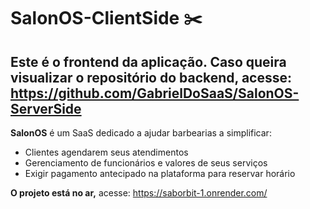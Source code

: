 # SalonOS-ClientSide ✂️
## Este é o frontend da aplicação. Caso queira visualizar o repositório do backend, acesse: https://github.com/GabrielDoSaaS/SalonOS-ServerSide
**SalonOS** é um SaaS dedicado a ajudar barbearias a simplificar:
 -  Clientes agendarem seus atendimentos
 -  Gerenciamento de funcionários e valores de seus serviços
 -  Exigir pagamento antecipado na plataforma para reservar horário

**O projeto está no ar,** acesse:  https://saborbit-1.onrender.com/
